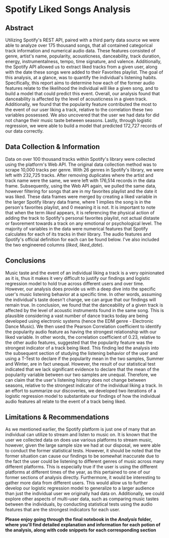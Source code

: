 # Spotify Liked Songs Analysis

## Abstract
Utilizing Spotify's REST API, paired with a third party data source we were able to analyze over 175 thousand songs, that all contained categorical track information and numerical audio data. These features consisted of genre, artist's name, popularity, acousticness, danceability, track duration, energy, instrumentalness, tempo, time signature, and valence. Additionally, the Spotify API allowed us to extract liked tracks from a given user, along with the date these songs were added to their Favorites playlist. The goal of this analysis, at a glance, was to quantify the individual's listening habits. Specifically, this report aims to determine how each of the former audio features relate to the likelihood the individual will like a given song, and to build a model that could predict this event. Overall, our analysis found that danceability is affected by the level of acousticness in a given track. Additionally, we found that the popularity feature contributed the most to the event of our user liking a track, relative to the correlation these two variables possessed. We also uncovered that the user we had data for did not change their music taste between seasons. Lastly, through logistic regression, we were able to build a model that predicted 172,727 records of our data correctly.

## Data Collection & Information
Data on over 100 thousand tracks within Spotify's library were collected using the platform's Web API. The original data collection method was to scrape 10,000 tracks per genre. With 26 genres in Spotify's library, we were left with 232,725 tracks. After removing duplicates where the artist and track name were the same, we were left with 176,514 records in the data frame. Subsequently, using the Web API again, we pulled the same data, however filtering for songs that are in my favorites playlist and the date it was liked. These data frames were merged by creating a liked variable in the larger Spotify library data frame, where 1 implies the song is in the person's favorites playlist, and 0 meaning it is not. It is important to note that when the term *liked* appears, it is referencing the physical action of adding the track to Spotify's personal favorites playlist, not actual distaste or favorement towards a track on any emotional or psychological level. The majority of variables in the data were numerical features that Spotify calculates for each of its tracks in their library. The audio features and Spotify's official definition for each can be found below. I've also included the two engineered columns (*liked*, *liked_date*).

## Conclusions
Music taste and the event of an individual liking a track is a very opinionated as it is, thus it makes it very difficult to justify our findings and logistic regression model to hold true across different users and over time. However, our analysis does provide us with a deep dive into the specific user's music listening behavior at a specific time. In other words, assuming the individual's taste doesn't change, we can argue that our findings will remain true. In conclusion, we found that the danceability of a given track is affected by the level of acoustic instruments found in the same song. This is plausible considering a vast number of dance tracks today are being developed using electronic systems (hence the EDM genre - Electronic Dance Music). We then used the Pearson Correlation coefficient to identify the popularity audio feature as having the strongest relationship with our liked variable. In other words, the correlation coefficient of 0.23, relative to the other audio features, suggested that the popularity feature was the strongest indicator of a track being liked. This finding led the analysis into the subsequent section of studying the listening behavior of the user and using a T-Test to declare if the popularity mean in the two samples, Summer and Winter, are in fact unequal. However, the result of our statistical test indicated that we lack significant evidence to declare that the mean of the popularity variable between our two samples are unequal. Therefore, we can claim that the user's listening history does not change between seasons, relative to the strongest indicator of the individual liking a track. In an effort to summarize our discoveries, we developed two iterations of a logistic regression model to substantiate our findings of how the individual audio features all relate to the event of a track being liked.

## Limitations & Recommendations
As we mentioned earlier, the Spotify platform is just one of many that an individual can utilize to stream and listen to music on. It is known that the user we collected data on does use various platforms to stream music, however, given the large sample size we had at our disposal, we were able to conduct the former statistical tests. However, it should be noted that the former situation can cause our findings to be somewhat inaccurate due to the fact the user could be listening to different genres of music across many different platforms. This is especially true if the user is using the different platforms at different times of the year, as this pertained to one of our former sections of analysis directly. Furthermore, it would be interesting to gather more data from different users. This would allow us to further develop our logistic regression model to generalize to a larger audience than just the individual user we originally had data on. Additionally, we could explore other aspects of multi-user data, such as comparing music tastes between the individuals, by conducting statistical tests using the audio features that are the strongest indicators for each user.

**Please enjoy going through the final notebook in the *Analysis* folder, where you'll find detailed explanation and information for each potion of the analysis, along with code snippets for each corresponding section**
